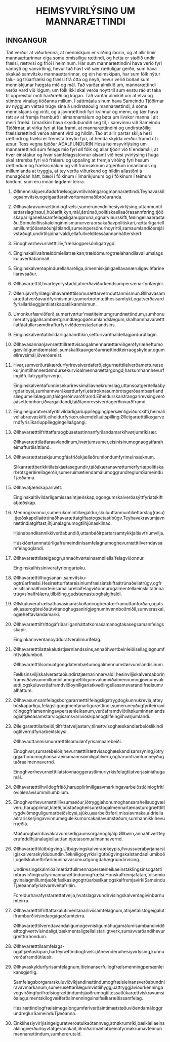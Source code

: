 <h1 align='center'>HEIMSYVIRLÝSING UM MANNARÆTTINDI</h1>
<h2>INNGANGUR</h2>
<p>Tað verður at viðurkenna, at menniskjuni er virðing íborin, og at allir limir mannaættarinnar eiga somu ómissiligu rættindi, og hetta er støðið undir frælsi, rættvísi og friði í heiminum.
Har sum mannarættindini hava verið fyri vanbýti og vanvirðing, hevur tað havt við sær ræðuligar gerðir, sum hava skakað samvitsku mannaættarinnar, og ein heimskipan, har sum fólk nýtur talu- og trúarfrælsi og frælsi frá ótta og neyð, hevur verið boðað sum menniskjunar hægsta mið og mál.
Tað varðar almikið um, mannarættindi verða vard við lógum, um fólk ikki skal verða noytt til sum evstu ráð at taka til uppreistur móti harðræði og kúgan.
Tað varðar almikið um at elva og stimbra vinalag tióðanna millum.
Í sáttmáala sínum hava Sameindu Tjóðirnar av nýggjum váttað trúgv sína á undirstøðulig mannarættindi, á sóma menniskjans og virði, og á javnrættindi fyri kvinnur og menn, og tær hava rátt av at fremja framburð í almannamálum og bøta um lívskor manna í alt meiri frælsi.
Limaríkini hava skyldubundið seg til, í samvinnu við Sameindu Tjóðirnar, at virka fyri at fáa framt, at mannarættindini og undirstøðilig frælsisrættindi verða alment vird og hildin.
Tað at allir partar skilja hesi rættindi og frælsi er fremsta treytin fyri, at henda skylda verður framd út í æsur.
Tess vegna bjóðar
AÐALFUNDURIN
Hesa heimsyvirlýsing um mannarættindi sum felags mið fyri øll fólk og allar tjóðir við tí endamáli, at hvør einstakur og hvør samfelagsstovnur alsamt við hesi yvirlýsing í huga skal stremba fyri við frálæru og uppaling at fremja virðing fyri hesum rættindum og frælsismálum og við framsøknum atgerðum innanlands og millumlanda at tryggja, at tey verða viðurkend og hildin allastðni á munagóðan hátt, bæði í fólkinum í limaríkjunum og í fólkinum í teimum londum, sum eru innan løgdømi teirra.</p>
<ol>
  <li>
    <p>Øllmenniskjueruføddfrælsogjøvntilvirðingarogmannarættindi.Teyhavaskilogsamvitskuogeigaatfarahvørtumannaðíbróðuranda.</p>
  </li>
  <li>
    <p>Øllhavakravumrættindiogfrælsi,sumerunevdníhesiyvirlýsing,uttanmuntilættarslag(rasu),húðarlit,kyn,mál,átrúnað,politiskaellaaðrasannføring,tjóðskaparliganellasamfelagsliganuppruna,ognarviðurskifti,føðingellaaðrastøðu.Somuleiðisskaleinginmismunurveraorsakaðavpolitiskari,rættarligariellamillumtjóðastøðuhjátílandi,sumeinpersónurhoyrirtil,samaumlandiðersjálvstøðugt,undirtilsjónarvaldi,ellafullvelditessáannanhátterskert.</p>
  </li>
  <li>
    <p>Einoghvørhevurrætttillív,frælsiogpersónligatrygd.</p>
  </li>
  <li>
    <p>Einginskallivaítrældómiellatrælkan;trældómurogtrælahandilavøllumslagskuluverðabannað.</p>
  </li>
  <li>
    <p>Einginskalverðapíndurellaharðliga,ómenniskjaligaellavanæruligaviðfarinellarevsaður.</p>
  </li>
  <li>
    <p>Øllhavarætttil,hvarteyerystødd,atverðaviðurkendsumpersænarfyrilægini.</p>
  </li>
  <li>
    <p>Øllerujøvnfyrilæginihavarætttilsomurættarvernduttanmismun.Øllhavasamarættatverðavardfyrimismuni,sumerbrotmætihesisamtykt,ogatverðavardfyriallariáeggjantilatskapatílíkanmismun.</p>
  </li>
  <li>
    <p>Umonkurfærviðferð,sumertvørtur'mætiteimumgrundrættindum,sumhonumerutryggjaðsambærtgrundlægogøðrumlandslægum,skalhannhavarætttilatfáafullarsømdirafturfyriviðdæmstælarlandsins.</p>
  </li>
  <li>
    <p>Einginskalverðatilvildarligahandtikin,setturívarðhaldellagjørdurútlagin.</p>
  </li>
  <li>
    <p>Øllhavasannanjavnrætttillrættvísaogalmennarættarviðgerðfyriæheftumogævildigumdæmstæli,sumskaltkaavgerðumrættinditeirraogskyldur,ogumøllrevsimál,iðverðareist.</p>
  </li>
  <li>
    <p>Hvør,sumverðurákærdurfyrirevsiverdaferð,eigurrætttilalverðametturæsekur,inntilhannerdømdursekurviðalmennarættargongd,harsumhannhevurfingiðfullatrygdfyriverju.</p>
    <p>Einginskalverðafunninsekurírevsimáliavnøkrumslag,uttansoatgerðellaábyrgdarloysi,sumhannvarákærdurfyri,etatroknasumbrotsgerðsambærtlandslægumellalægum,táiðgerðinvarðframd.Eiheldurskalstrangarirevsingverðaásettennhon,iðvargaldandi,táiðtannrevsiverdagerðinvarðframd.</p>
  </li>
  <li>
    <p>Eingineiguratverafyritilvildarligariuppíleggingípersænligviðurskifti,heimalívellabrævaskifti,eiheldurfyriæruskemdellaútspilling.Ølleigarætttillægarverndfyrislíkariuppíleggingellaágangi.</p>
  </li>
  <li>
    <p>Øllhavarætttilfríttatfaraogbúsetastinnanfyrilandamarkíhvørjumríkisær.</p>
    <p>Øllhavarætttilatfaraavlandinum,hvørjumsumer,eisinisínumegnaogatfaraheimafturtilsíttland.</p>
  </li>
  <li>
    <p>Øllhavarættatsøkjaumogfáafriðskjælíøðrumlondumfyrimeinsæknum.</p>
    <p>Slíkanrættberikkitilatskjætasegundir,táiðákæranavrøttumerfyriæpolitiskarbrotsgerðirellagerðir,sumeruímætiendamálumoggrundreglumSameinduTjæðanna.</p>
  </li>
  <li>
    <p>Øllhavatjæðskaparrætt.</p>
    <p>Einginskaltilvildarligamissasíntjæðskap,ogongumskalverðasýttfyriatskiftatjæðskap.</p>
  </li>
  <li>
    <p>Mennogkvinnur,sumerukomintillægaldur,skuluuttanmuntilættarslag(rasu),tjæðskapellaátrúnaðhavarættatgiftastogsetastíbúgv.Teyhavakravumjavnrættindiatgiftast,íhjúnalagnumogtilhjúnaskilnað.</p>
    <p>Hjúnabandkannikkiverðabundið,uttanbáðirpartarsamtykkjaítíavfríumvilja.</p>
    <p>Húskiðertannnatúrligafrumeindinísamfelagnumoghevurrætttilverndavsamfelagoglandi.</p>
  </li>
  <li>
    <p>Øllhavarætttilateigaogn,annaðhvørteinsamøllella'felagviðonnur.</p>
    <p>Einginskalhissiniverafyriongartøku.</p>
  </li>
  <li>
    <p>Øllhavarætttilhugsanar-,samvitsku-ogtrúarfrælsi.Hesirætturfatareisiniumfrælsiatskiftaátrúnaðellatrúgv,ogfrælsitilannaðhvørteinsamallurellaífelagviðonnurogalmentellaeinskiltatinnatrúgvsínaífrálæru,tilbiðing,gudstænastuoghalgihaldi.</p>
  </li>
  <li>
    <p>Øllskuluverafrælsathavasínaráskoðanirogberatærframuttanforðan,ogatsøkjasærogbreiðaútvitanoghugsanirígjøgnumhvønnboðmiðil,sumveraskal,ogæheftavlandamarki.</p>
  </li>
  <li>
    <p>Øllhavarætttilfríttogáfriðarliganháttatkomasamanogtakasegsamanífelagsskapir.</p>
    <p>Einginkannverðanoydduratveralimurífelag.</p>
  </li>
  <li>
    <p>Øllhavarætttilattakalutístjærnlandssíns,annaðhvørtbeinleiðisellagjøgnumfríttvaldumboð.</p>
    <p>Øllhavarætttilsomuatgongdatembætumogalmennumstørvumílandisínum.</p>
    <p>Fælksinsviljiskalverastøðiundirstjærnarinnarvaldi;hesinviljiskalverðaborinframviðávísummillumbilumogrættiligumvalumviðalmennumogjøvnumvalrætti,ogskuluverðaframdviðloyniligariatkvøðingellasamsvarandifrælsumvalháttum.</p>
  </li>
  <li>
    <p>Øllhavasumsamfelagsborgararrætttilfelagsligatrygdogkunnukrevja,atteybúskaparligu,felagsliguogmentanarligurættindi,sumeruneyðugfyriteirravirðingogfríamenningavpersænleikanum,verðaframdviðtiltøkuminnanlandsogíaltjæðasamstarviogísamsvariviðskipanogtilfeingiíhvørjumlandi.</p>
  </li>
  <li>
    <p>Ølleigarætttilarbeiði,tilfríttatveljastarv,tilrættvísoghæskandiarbeiðslíkindiogtilverndfyriarbeiðsloysi.</p>
    <p>Øllhavauttanmismunrætttilsomulønfyrisamaarebeiði.</p>
    <p>Einoghvør,sumarebeiðir,hevurrætttilrættvísaoghæskandisamsýning,iðtryggjarhonumoghansaraeinamannsømiligatilveru,ogharumframtumneyðugtaðraalmennavernd.</p>
    <p>Einoghvørhevurrætttilatstovnaoggerastlimuríyrkisfelagtilatverjasíniáhugamál.</p>
  </li>
  <li>
    <p>Øllhavarætttilhvíldogfrítíð,haruppiírímiligaavmarkingavarbeiðstíðiniogfrítíðviðlønávísummillumbilum.</p>
  </li>
  <li>
    <p>Einoghvørhevurrætttillívsumsøður,iðtryggjahonumoghansaraheilsuogvælveru,haruppiímat,klæði,bústaðogheilsurøktogalmennartænasturogrætttiltrygdviðmøguligumarbeiðsloysi,sjúku,æarbeiðsføri,missiavmaka,aldriellaaðrariskerjingavvinnumøguleikumorsakaðavumstøðum,sumhannikkihevurræðiá.</p>
    <p>Møðurogbørnhavakravumserligaumsorganoghjálp.Øllbørn,annaðhvørtteyeruføddíhjúnalagiellauttan,njætasomualmannavernd.</p>
  </li>
  <li>
    <p>Øllhavarætttilútbúgving.Útbúgvingskalveraækeypis,íhvussuerábyrjanarstigiskalveraskyldubundin.Tøkniligogyrkisligútbúgvingskalstandaøllumíboði,ogøllskulueftirførimunihavasomuatgongdahægriundirvísing.</p>
    <p>Undirvísingskalmiðaímætiatfullmennapersænleikaeinstaklingsinsogatstimbravirðinginafyrimannarættindumogfrælsi.Honskalfremjafatan,tolsemiogvinalagmillumtjæðir,fælkasløgogtrúarbælkar,ogskalfremjavirkiSameinduTjæðannafyriatvarðveitafriðin.</p>
    <p>Foreldurhavafyrstarættatvelja,hvatslagavundirvísingskalverðagivinbørnumteirra.</p>
  </li>
  <li>
    <p>Øllhavarætttilfríttattakalutímentanarlíviísamfelagnum,atnjætalistogeigalutíframburðivísindaogágæðumteirra.</p>
    <p>Øllhavarætttilverndavandaligumogevnisligumáhugamálumísambandividðeittoghvørtvísindaligt,bækmentaligtellalistarligtverk,sumavvarðandihevurgreittúrhondum.</p>
  </li>
  <li>
    <p>Øllhavarætttilsamfelags-ogaltjæðaskipan,harteyrættindiogfrælsi,iðnevnderuíhesiyvirlýsing,kunnuverðaframdútíæsir.</p>
  </li>
  <li>
    <p>Øllhavaskyldurfyrisamfelagnum;ítíeinanserfullogfrælsmenningpersænleikansgjørlig.</p>
    <p>Samfelagsborgararskuluviðvíkjandirættindumogfrælsieinansverðabundniravavmarkanum,sumerusettarílægumviðtííhyggjuattryggjaviðurkenningavogvirðingfyrifrælsiogrættindumhjáøðrumogtiltessatlúkarættvískrøvumsiðalag,almentskilogvælferðalmenningsinsífælkaræðissamfelag.</p>
    <p>HesirættindiogfrælsimegaíongumføriverðaintímætstøðuviðendamáloggrundreglurSameinduTjæðanna.</p>
  </li>
  <li>
    <p>Einkiíhesiyvirlýsingeiguratverðatulkaðtannveg,atnøkrumríki,bælkiellaeinsaklingiverðurloyvtatgeranakað,iðmiðarímætiatbeinafyrinøkrumavteimunmannarættindum,sumhererutald.</p>
  </li>
</ol>